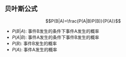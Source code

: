 ## 贝叶斯公式

$$P(B|A)=\frac{P(A|B)P(B)}{P(A)}$$

- $P(B|A)$: 事件B发生的条件下事件A发生的概率
- $P(A|B)$: 事件A发生的条件下事件B发生的概率
- $P(B)$: 事件B发生的概率
- $P(A)$: 事件A发生的概率